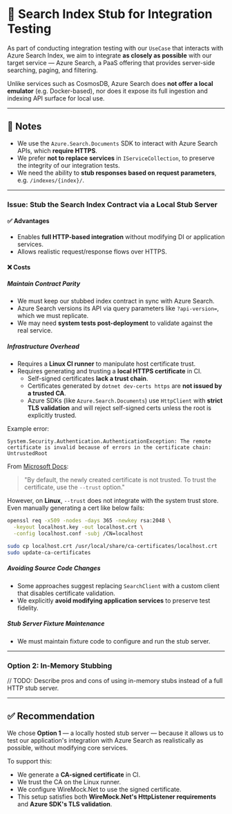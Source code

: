 # 🧪 Search Index Stub for Integration Testing

As part of conducting integration testing with our `UseCase` that interacts with Azure Search Index, we aim to integrate **as closely as possible** with our target service — Azure Search, a PaaS offering that provides server-side searching, paging, and filtering.

Unlike services such as CosmosDB, Azure Search does **not offer a local emulator** (e.g. Docker-based), nor does it expose its full ingestion and indexing API surface for local use.

---

## 📌 Notes

- We use the `Azure.Search.Documents` SDK to interact with Azure Search APIs, which **require HTTPS**.
- We prefer **not to replace services** in `IServiceCollection`, to preserve the integrity of our integration tests.
- We need the ability to **stub responses based on request parameters**, e.g. `/indexes/{index}/`.

---

### Issue: Stub the Search Index Contract via a Local Stub Server

#### ✅ Advantages

- Enables **full HTTP-based integration** without modifying DI or application services.
- Allows realistic request/response flows over HTTPS.

#### ❌ Costs

##### Maintain Contract Parity

- We must keep our stubbed index contract in sync with Azure Search.
- Azure Search versions its API via query parameters like `?api-version=`, which we must replicate.
- We may need **system tests post-deployment** to validate against the real service.

##### Infrastructure Overhead

- Requires a **Linux CI runner** to manipulate host certificate trust.
- Requires generating and trusting a **local HTTPS certificate** in CI.
  - Self-signed certificates **lack a trust chain**.
  - Certificates generated by `dotnet dev-certs https` are **not issued by a trusted CA**.
  - Azure SDKs (like `Azure.Search.Documents`) use `HttpClient` with **strict TLS validation** and will reject self-signed certs unless the root is explicitly trusted.

Example error:

```text
System.Security.Authentication.AuthenticationException: The remote certificate is invalid because of errors in the certificate chain: UntrustedRoot
```

From [Microsoft Docs](https://learn.microsoft.com/en-us/dotnet/core/tools/dotnet-dev-certs):

> "By default, the newly created certificate is not trusted. To trust the certificate, use the `--trust` option."

However, on **Linux**, `--trust` does not integrate with the system trust store. Even manually generating a cert like below fails:

```bash
openssl req -x509 -nodes -days 365 -newkey rsa:2048 \
  -keyout localhost.key -out localhost.crt \
  -config localhost.conf -subj /CN=localhost

sudo cp localhost.crt /usr/local/share/ca-certificates/localhost.crt
sudo update-ca-certificates
```

##### Avoiding Source Code Changes

- Some approaches suggest replacing `SearchClient` with a custom client that disables certificate validation.
- We explicitly **avoid modifying application services** to preserve test fidelity.

##### Stub Server Fixture Maintenance

- We must maintain fixture code to configure and run the stub server.

---

### Option 2: In-Memory Stubbing

// TODO: Describe pros and cons of using in-memory stubs instead of a full HTTP stub server.

---

## ✅ Recommendation

We chose **Option 1** — a locally hosted stub server — because it allows us to test our application's integration with Azure Search as realistically as possible, without modifying core services.

To support this:

- We generate a **CA-signed certificate** in CI.
- We trust the CA on the Linux runner.
- We configure WireMock.Net to use the signed certificate.
- This setup satisfies both **WireMock.Net's HttpListener requirements** and **Azure SDK's TLS validation**.
